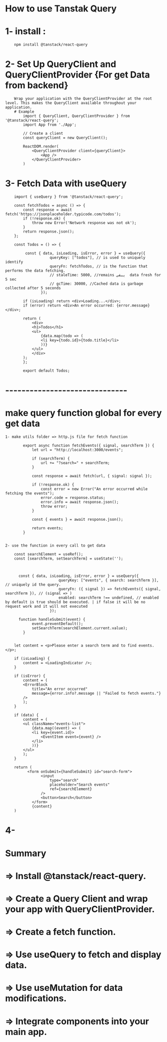 # How to use Tanstak Query

# 1- install :

        npm install @tanstack/react-query

# 2- Set Up QueryClient and QueryClientProvider {For get Data from backend}

        Wrap your application with the QueryClientProvider at the root level. This makes the QueryClient available throughout your application.
        # Example
            import { QueryClient, QueryClientProvider } from '@tanstack/react-query';
            import App from './App';

            // Create a client
            const queryClient = new QueryClient();

            ReactDOM.render(
                <QueryClientProvider client={queryClient}>
                    <App />
                </QueryClientProvider>
            )

# 3- Fetch Data with useQuery

        import { useQuery } from '@tanstack/react-query';

        const fetchTodos = async () => {
            const response = await fetch('https://jsonplaceholder.typicode.com/todos');
            if (!response.ok) {
                throw new Error('Network response was not ok');
            }
            return response.json();
        };

        const Todos = () => {

             const { data, isLoading, isError, error } = useQuery({
                        queryKey: ["todos"], // is used to uniquely identify
                        queryFn: fetchTodos, // is the function that performs the data fetching.
                        // staleTime: 5000, //remains يبقي  data fresh for 5 sec
                        // gcTime: 30000, //Cached data is garbage collected after 5 seconds
                    });

            if (isLoading) return <div>Loading...</div>;
            if (error) return <div>An error occurred: {error.message}</div>;

            return (
                <div>
                <h1>Todos</h1>
                <ul>
                    {data.map(todo => (
                    <li key={todo.id}>{todo.title}</li>
                    ))}
                </ul>
                </div>
            );
            };

            export default Todos;

# ------------------------------

# make query function global for every get data

    1- make utils folder => http.js file for fetch function

            export async function fetchEvents({ signal, searchTerm }) {
                let url = "http://localhost:3000/events";

                if (searchTerm) {
                    url += "?search=" + searchTerm;
                }

                const response = await fetch(url, { signal: signal });

                if (!response.ok) {
                    const error = new Error("An error occurred while fetching the events");
                    error.code = response.status;
                    error.info = await response.json();
                    throw error;
                }

                const { events } = await response.json();

                return events;
            }


    2- use the function in every call to get data

        const searchElement = useRef();
        const [searchTerm, setSearchTerm] = useState('');



          const { data, isLoading, isError, error } = useQuery({
                            queryKey: ["events", { search: searchTerm }], // uniquely id the query.
                            queryFn: ({ signal }) => fetchEvents({ signal, searchTerm }), // (signal => )
                            enabled: searchTerm !== undefined, // enabled by default is true should be executed. | if false it will be no request work and it will not executed
                        });

          function handleSubmit(event) {
                event.preventDefault();
                setSearchTerm(searchElement.current.value);
            }


        let content = <p>Please enter a search term and to find events.</p>;

        if (isLoading) {
            content = <LoadingIndicator />;
        }

        if (isError) {
            content = (
            <ErrorBlock
                title="An error occurred"
                message={error.info?.message || "Failed to fetch events."}
            />
            );
        }

        if (data) {
            content = (
            <ul className="events-list">
                {data.map((event) => (
                <li key={event.id}>
                    <EventItem event={event} />
                </li>
                ))}
            </ul>
            );
        }

        return (
              <form onSubmit={handleSubmit} id="search-form">
                    <input
                        type="search"
                        placeholder="Search events"
                        ref={searchElement}
                    />
                    <button>Search</button>
                </form>
                {content}
        )

# 4-

# Summary

# => Install @tanstack/react-query.

# => Create a Query Client and wrap your app with QueryClientProvider.

# => Create a fetch function.

# => Use useQuery to fetch and display data.

# => Use useMutation for data modifications.

# => Integrate components into your main app.
